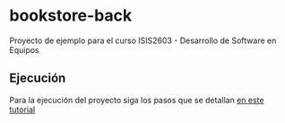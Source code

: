 # bookstore-back

Proyecto de ejemplo para el curso ISIS2603 - Desarrollo de Software en Equipos

## Ejecución

Para la ejecución del proyecto siga los pasos que se detallan [en este tutorial](https://misovirtual.virtual.uniandes.edu.co/codelabs/ejecucion-back-spring/index.html) 


